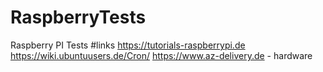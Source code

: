 # RaspberryTests
Raspberry PI Tests
#links
https://tutorials-raspberrypi.de
https://wiki.ubuntuusers.de/Cron/
https://www.az-delivery.de - hardware